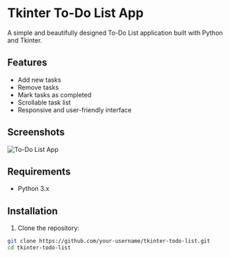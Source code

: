 # Tkinter To-Do List App

A simple and beautifully designed To-Do List application built with Python and Tkinter.

## Features

- Add new tasks
- Remove tasks
- Mark tasks as completed
- Scrollable task list
- Responsive and user-friendly interface

## Screenshots

![To-Do List App](screenshot.png)

## Requirements

- Python 3.x

## Installation

1. Clone the repository:

```bash
git clone https://github.com/your-username/tkinter-todo-list.git
cd tkinter-todo-list

